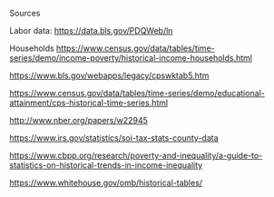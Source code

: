 Sources

Labor data:
https://data.bls.gov/PDQWeb/ln

Households
https://www.census.gov/data/tables/time-series/demo/income-poverty/historical-income-households.html

https://www.bls.gov/webapps/legacy/cpswktab5.htm

https://www.census.gov/data/tables/time-series/demo/educational-attainment/cps-historical-time-series.html

http://www.nber.org/papers/w22945

https://www.irs.gov/statistics/soi-tax-stats-county-data

https://www.cbpp.org/research/poverty-and-inequality/a-guide-to-statistics-on-historical-trends-in-income-inequality

https://www.whitehouse.gov/omb/historical-tables/